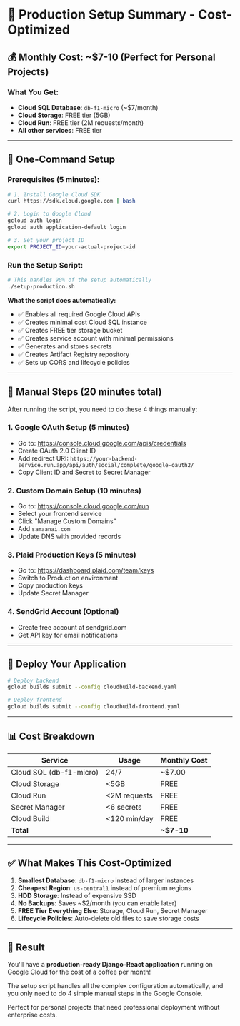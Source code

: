 # 🚀 Production Setup Summary - Cost-Optimized

## 💰 **Monthly Cost: ~$7-10** (Perfect for Personal Projects)

### What You Get:
- **Cloud SQL Database**: `db-f1-micro` (~$7/month)
- **Cloud Storage**: FREE tier (5GB)
- **Cloud Run**: FREE tier (2M requests/month)
- **All other services**: FREE tier

---

## 🎯 **One-Command Setup**

### Prerequisites (5 minutes):
```bash
# 1. Install Google Cloud SDK
curl https://sdk.cloud.google.com | bash

# 2. Login to Google Cloud
gcloud auth login
gcloud auth application-default login

# 3. Set your project ID
export PROJECT_ID=your-actual-project-id
```

### Run the Setup Script:
```bash
# This handles 90% of the setup automatically
./setup-production.sh
```

**What the script does automatically:**
- ✅ Enables all required Google Cloud APIs
- ✅ Creates minimal cost Cloud SQL instance
- ✅ Creates FREE tier storage bucket
- ✅ Creates service account with minimal permissions
- ✅ Generates and stores secrets
- ✅ Creates Artifact Registry repository
- ✅ Sets up CORS and lifecycle policies

---

## 🔴 **Manual Steps (20 minutes total)**

After running the script, you need to do these 4 things manually:

### 1. Google OAuth Setup (5 minutes)
- Go to: https://console.cloud.google.com/apis/credentials
- Create OAuth 2.0 Client ID
- Add redirect URI: `https://your-backend-service.run.app/api/auth/social/complete/google-oauth2/`
- Copy Client ID and Secret to Secret Manager

### 2. Custom Domain Setup (10 minutes)
- Go to: https://console.cloud.google.com/run
- Select your frontend service
- Click "Manage Custom Domains"
- Add `samaanai.com`
- Update DNS with provided records

### 3. Plaid Production Keys (5 minutes)
- Go to: https://dashboard.plaid.com/team/keys
- Switch to Production environment
- Copy production keys
- Update Secret Manager

### 4. SendGrid Account (Optional)
- Create free account at sendgrid.com
- Get API key for email notifications

---

## 🚀 **Deploy Your Application**

```bash
# Deploy backend
gcloud builds submit --config cloudbuild-backend.yaml

# Deploy frontend
gcloud builds submit --config cloudbuild-frontend.yaml
```

---

## 📊 **Cost Breakdown**

| Service | Usage | Monthly Cost |
|---------|-------|-------------|
| Cloud SQL (db-f1-micro) | 24/7 | ~$7.00 |
| Cloud Storage | <5GB | FREE |
| Cloud Run | <2M requests | FREE |
| Secret Manager | <6 secrets | FREE |
| Cloud Build | <120 min/day | FREE |
| **Total** | | **~$7-10** |

---

## ✅ **What Makes This Cost-Optimized**

1. **Smallest Database**: `db-f1-micro` instead of larger instances
2. **Cheapest Region**: `us-central1` instead of premium regions
3. **HDD Storage**: Instead of expensive SSD
4. **No Backups**: Saves ~$2/month (you can enable later)
5. **FREE Tier Everything Else**: Storage, Cloud Run, Secret Manager
6. **Lifecycle Policies**: Auto-delete old files to save storage costs

---

## 🎉 **Result**

You'll have a **production-ready Django-React application** running on Google Cloud for the cost of a coffee per month!

The setup script handles all the complex configuration automatically, and you only need to do 4 simple manual steps in the Google Console.

Perfect for personal projects that need professional deployment without enterprise costs. 